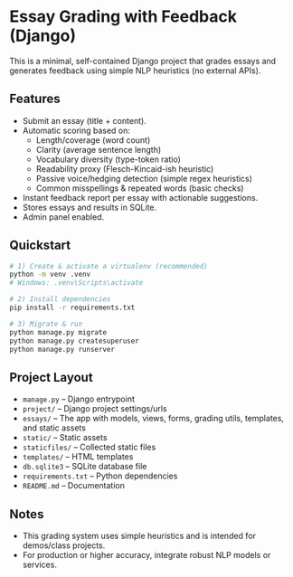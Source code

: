 # Essay Grading with Feedback (Django)

This is a minimal, self-contained Django project that grades essays and generates feedback using simple NLP heuristics (no external APIs).

## Features
- Submit an essay (title + content).
- Automatic scoring based on:
  - Length/coverage (word count)
  - Clarity (average sentence length)
  - Vocabulary diversity (type-token ratio)
  - Readability proxy (Flesch-Kincaid-ish heuristic)
  - Passive voice/hedging detection (simple regex heuristics)
  - Common misspellings & repeated words (basic checks)
- Instant feedback report per essay with actionable suggestions.
- Stores essays and results in SQLite.
- Admin panel enabled.

## Quickstart

```bash
# 1) Create & activate a virtualenv (recommended)
python -m venv .venv
# Windows: .venv\Scripts\activate

# 2) Install dependencies
pip install -r requirements.txt

# 3) Migrate & run
python manage.py migrate
python manage.py createsuperuser 
python manage.py runserver
```

## Project Layout
- `manage.py` – Django entrypoint
- `project/` – Django project settings/urls
- `essays/` – The app with models, views, forms, grading utils, templates, and static assets
- `static/` – Static assets
- `staticfiles/` – Collected static files
- `templates/` – HTML templates
- `db.sqlite3` – SQLite database file
- `requirements.txt` – Python dependencies
- `README.md` – Documentation

## Notes
- This grading system uses simple heuristics and is intended for demos/class projects. 
- For production or higher accuracy, integrate robust NLP models or services.

